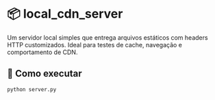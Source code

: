 # 📦 local_cdn_server

Um servidor local simples que entrega arquivos estáticos com headers HTTP customizados. Ideal para testes de cache, navegação e comportamento de CDN.

## 🚀 Como executar

```bash
python server.py
